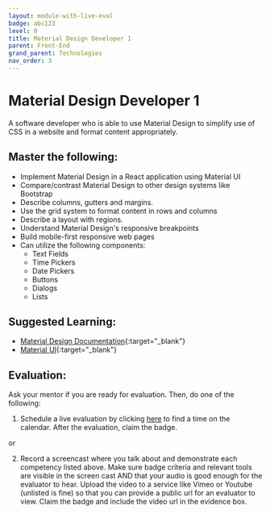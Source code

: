```yaml
---
layout: module-with-live-eval
badge: abc123
level: 0
title: Material Design Developer 1
parent: Front-End
grand_parent: Technologies
nav_order: 3
---
```

# Material Design Developer 1

A software developer who is able to use Material Design to simplify use of CSS in a website and format content appropriately.

## Master the following:

- Implement Material Design in a React application using Material UI
- Compare/contrast Material Design to other design systems like Bootstrap
- Describe columns, gutters and margins.
- Use the grid system to format content in rows and columns
- Describe a layout with regions.
- Understand Material Design's responsive breakpoints
- Build mobile-first responsive web pages
- Can utilize the following components:
  - Text Fields
  - Time Pickers
  - Date Pickers
  - Buttons
  - Dialogs
  - Lists

## Suggested Learning:

- [Material Design Documentation](https://material.io/){:target="\_blank"}
- [Material UI](https://material-ui.com/){:target="\_blank"}

## Evaluation:

Ask your mentor if you are ready for evaluation. Then, do one of the following:

1. Schedule a live evaluation by clicking [here](https://api.logro.io/widget/appointment/codex-evals/full-stack) to find a time on the calendar. After the evaluation, claim the badge.

or

2. Record a screencast where you talk about and demonstrate each competency listed above. Make sure badge criteria and relevant tools are visible in the screen cast AND that your audio is good enough for the evaluator to hear. Upload the video to a service like Vimeo or Youtube (unlisted is fine) so that you can provide a public url for an evaluator to view. Claim the badge and include the video url in the evidence box.

